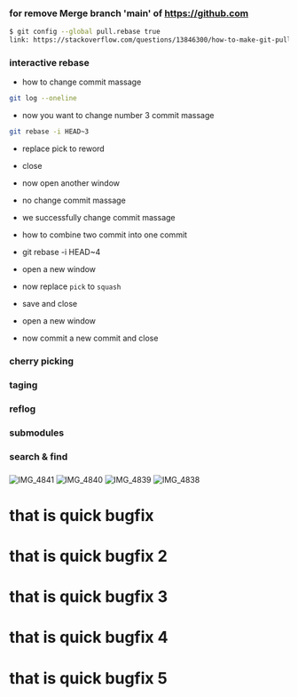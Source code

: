 ### for remove Merge branch 'main' of https://github.com
```sh
$ git config --global pull.rebase true
link: https://stackoverflow.com/questions/13846300/how-to-make-git-pull-use-rebase-by-default-for-all-my-repositories
```


### interactive rebase 
- how to change commit massage 

```bash
git log --oneline
```
- now you want to change number 3 commit massage 

```bash
git rebase -i HEAD~3
```

- replace pick to reword

- close 
- now open another window

- no change commit massage 

- we successfully change commit massage 
- how to combine two commit into one commit 

- git rebase -i HEAD~4
- open a new window

- now replace `pick` to `squash`

- save and close 
- open a new window 

- now commit a new commit and close 

### cherry picking






### taging




### reflog




### submodules




### search & find




### 
### 



![IMG_4841](https://user-images.githubusercontent.com/58136550/143461142-042e332b-9fd5-48a0-8e76-ee357678ae14.JPG)
![IMG_4840](https://user-images.githubusercontent.com/58136550/143461162-42eff790-cb6d-44a8-b96e-0bbfda0277c5.JPG)
![IMG_4839](https://user-images.githubusercontent.com/58136550/143461174-49373b61-6207-46ca-8072-57d78dc5d197.JPG)
![IMG_4838](https://user-images.githubusercontent.com/58136550/143461182-34c522f2-1a50-4346-be77-73fbd857b6f0.JPG)



# that is quick bugfix
# that is quick bugfix 2
# that is quick bugfix 3
# that is quick bugfix 4
# that is quick bugfix 5